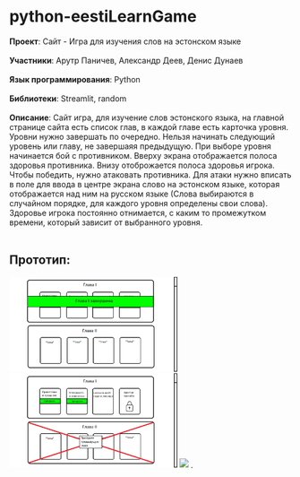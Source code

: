 # python-eestiLearnGame
**Проект**: Сайт - Игра для изучения слов на эстонском языке<br><br>
**Участники**: Арутр Паничев, Александр Деев, Денис Дунаев<br><br>
**Язык программирования**: Python<br><br>
**Библиотеки**: Streamlit, random<br><br>
**Описание**: Сайт игра, для изучение слов эстонского языка, на главной странице сайта есть список глав, в каждой главе есть карточка уровня. Уровни нужно завершать по очередно. Нельзя начинать следующий уровень или главу, не завершаяя предыдущую. При выборе уровня начинается бой с противником. Вверху экрана отображается полоса здоровья противника. Внизу отоброжается полоса здоровья игрока. Чтобы победить, нужно атаковать противника. Для атаки нужно вписать в поле для ввода в центре экрана слово на эстонском языке, которая отображается над ним на русском языке (Слова выбираются в случайном порядке, для каждого уровня определены свои слова). Здоровье игрока постоянно отнимается, с каким то промежутком времени, который зависит от выбранного уровня.<br><br>


## Прототип:
<img src="./public/img/prototype.png" width="300px"> <img src="./public/img/prototype2.png" width="300px"> <img src="./public/imgprototype3.png" width="300px">
.

